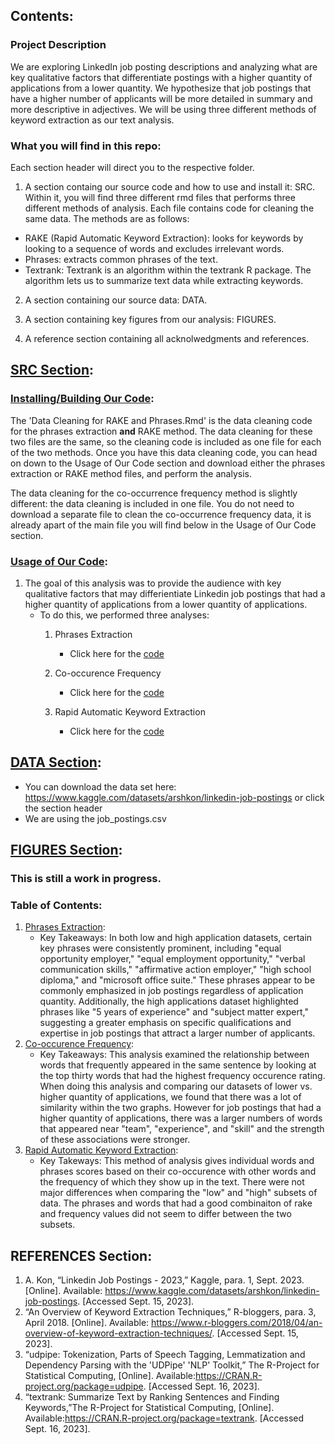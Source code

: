 ## Contents:

### Project Description
We are exploring LinkedIn job posting descriptions and analyzing what are key
qualitative factors that differentiate postings with a higher quantity of applications from a
lower quantity. We hypothesize that job postings that have a higher number of applicants
will be more detailed in summary and more descriptive in adjectives. We will be using
three different methods of keyword extraction as our text analysis.

### What you will find in this repo: 
Each section header will direct you to the respective folder.
1. A section containg our source code and how to use and install it: SRC. Within it, you will find three different rmd files that performs three different methods of analysis. Each file contains code for cleaning 
the same data. The methods are as follows:
- RAKE (Rapid Automatic Keyword Extraction): looks for keywords by looking to a sequence of words and excludes irrelevant words. 
- Phrases: extracts common phrases of the text.
- Textrank: Textrank is an algorithm within the textrank R package. The algorithm lets us to summarize text data while extracting keywords.


2. A section containing our source data: DATA.

3. A section containing key figures from our analysis: FIGURES.

4. A reference section containing all acknolwedgments and references.

## [SRC Section](https://github.com/bridaviss/ProjectM1/tree/main/SRC):

### [Installing/Building Our Code](https://github.com/bridaviss/ProjectM1/tree/main/SRC/Code%20Installation%20%26%20Cleaning):
The 'Data Cleaning for RAKE and Phrases.Rmd' is the data cleaning code for the phrases extraction **and** RAKE method. The data cleaning for these two files are the same, so 
the cleaning code is included as one file for each of the two methods. Once you have this data cleaning code, you can head on down to the Usage of Our Code section and download either the phrases extraction or RAKE method files, and perform the analysis. 

The data cleaning for the co-occurrence frequency method is slightly different: the data cleaning is included in one file. You do not need to download a separate file to clean the 
co-occurrence frequency data, it is already apart of the main file you will find below in the Usage of Our Code section. 


### [Usage of Our Code](https://github.com/bridaviss/ProjectM1/tree/main/SRC):
1. The goal of this analysis was to provide the audience with key qualitative factors that may differientiate Linkedin job postings that had a higher quantity of applications from a lower quantity of applications.
   - To do this, we performed three analyses:
       1. Phrases Extraction
            - Click here for the [code](https://github.com/bridaviss/ProjectM1/blob/main/SRC/LinkedInPhrasesAnalysis.Rmd) 
              
       3. Co-occurence Frequency
           - Click here for the [code](https://github.com/bridaviss/ProjectM1/blob/main/SRC/CooccurrenceFrequency.Rmd)
            
       5. Rapid Automatic Keyword Extraction
            - Click here for the [code](https://github.com/bridaviss/ProjectM1/blob/main/SRC/RAKE_method_code_.Rmd)
              
   



## [DATA Section](https://www.kaggle.com/datasets/arshkon/linkedin-job-postings):
- You can download the data set here: https://www.kaggle.com/datasets/arshkon/linkedin-job-postings or click the section header
- We are using the job_postings.csv 


## [FIGURES Section](https://github.com/bridaviss/ProjectM1/tree/main/FIGURES):

### This is still a work in progress.

### Table of Contents:
1. [Phrases Extraction](https://github.com/bridaviss/ProjectM1/tree/main/FIGURES/Phrases%20Method%20Figures):
   - Key Takeaways: In both low and high application datasets, certain key phrases were consistently prominent, including "equal opportunity employer," "equal employment opportunity," "verbal communication skills," "affirmative action employer," "high school diploma," and "microsoft office suite." These phrases appear to be commonly emphasized in job postings regardless of application quantity. Additionally, the high applications dataset highlighted phrases like "5 years of experience" and "subject matter expert," suggesting a greater emphasis on specific qualifications and expertise in job postings that attract a larger number of applicants.
2. [Co-occurence Frequency](https://github.com/bridaviss/ProjectM1/tree/main/FIGURES/Co-occurence%20Frequency):
   - Key Takeaways: This analysis examined the relationship between words that frequently appeared in the same sentence by looking at the top thirty words that had the highest frequency occurence rating. When doing this analysis and comparing our datasets of lower vs. higher quantity of applications, we found that there was a lot of similarity within the two graphs. However for job postings that had a higher quantity of applications, there was a larger numbers of words that appeared near "team", "experience", and "skill" and the strength of these associations were stronger. 
3. [Rapid Automatic Keyword Extraction](https://github.com/bridaviss/ProjectM1/tree/main/FIGURES/RAKE%20Method%20Figures):
   - Key Takeways: This method of analysis gives individual words and phrases scores based on their co-occurence with other words and the frequency of which they show up in the text. There were not major differences when comparing the "low" and "high" subsets of data. The phrases and words that had a good combinaiton of rake and frequency values did not seem to differ between the two subsets. 

## REFERENCES Section:
1. A. Kon, “Linkedin Job Postings - 2023,” Kaggle, para. 1, Sept. 2023. [Online]. Available: https://www.kaggle.com/datasets/arshkon/linkedin-job-postings. [Accessed Sept. 15, 2023].
2. “An Overview of Keyword Extraction Techniques,” R-bloggers, para. 3, April 2018. [Online]. Available: https://www.r-bloggers.com/2018/04/an-overview-of-keyword-extraction-techniques/. [Accessed Sept. 15, 2023].
3. “udpipe: Tokenization, Parts of Speech Tagging, Lemmatization and Dependency Parsing with the 'UDPipe' 'NLP' Toolkit,” The R-Project for Statistical Computing, [Online]. Available:https://CRAN.R-project.org/package=udpipe. [Accessed Sept. 16, 2023].
4. “textrank: Summarize Text by Ranking Sentences and Finding Keywords,”The R-Project for Statistical Computing, [Online]. Available:https://CRAN.R-project.org/package=textrank. [Accessed Sept. 16, 2023].

